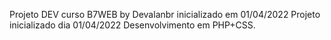 Projeto DEV curso B7WEB by Devalanbr
inicializado em 01/04/2022
Projeto inicializado dia 01/04/2022
Desenvolvimento em PHP+CSS.

